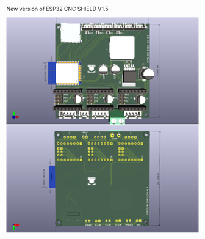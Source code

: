 New version of ESP32 CNC SHIELD V1.5

 ![My Image](Images/ESP32_Cnc_Shield.png)
  ![My Image](Images/ESP32_Cnc_ShieldBack.png)

